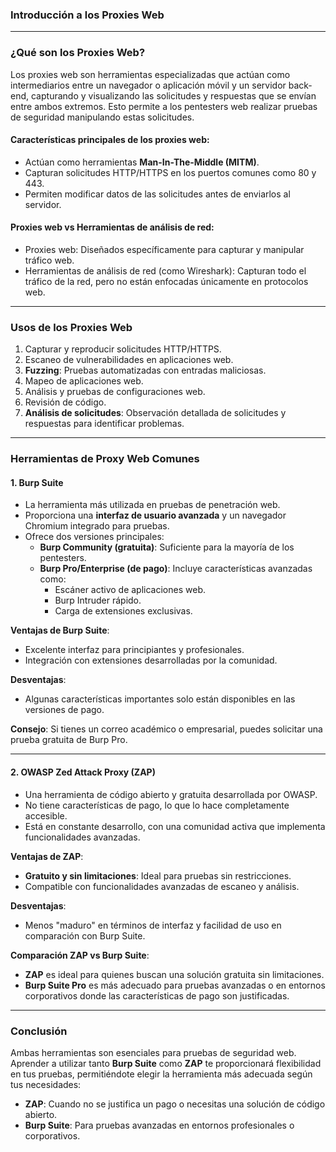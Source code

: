 ### Introducción a los Proxies Web

---

### **¿Qué son los Proxies Web?**

Los proxies web son herramientas especializadas que actúan como intermediarios entre un navegador o aplicación móvil y un servidor back-end, capturando y visualizando las solicitudes y respuestas que se envían entre ambos extremos. Esto permite a los pentesters web realizar pruebas de seguridad manipulando estas solicitudes.

#### **Características principales de los proxies web**:

- Actúan como herramientas **Man-In-The-Middle (MITM)**.
- Capturan solicitudes HTTP/HTTPS en los puertos comunes como 80 y 443.
- Permiten modificar datos de las solicitudes antes de enviarlos al servidor.

#### **Proxies web vs Herramientas de análisis de red**:

- Proxies web: Diseñados específicamente para capturar y manipular tráfico web.
- Herramientas de análisis de red (como Wireshark): Capturan todo el tráfico de la red, pero no están enfocadas únicamente en protocolos web.

---

### **Usos de los Proxies Web**

1. Capturar y reproducir solicitudes HTTP/HTTPS.
2. Escaneo de vulnerabilidades en aplicaciones web.
3. **Fuzzing**: Pruebas automatizadas con entradas maliciosas.
4. Mapeo de aplicaciones web.
5. Análisis y pruebas de configuraciones web.
6. Revisión de código.
7. **Análisis de solicitudes**: Observación detallada de solicitudes y respuestas para identificar problemas.

---

### **Herramientas de Proxy Web Comunes**

#### **1. Burp Suite**

- La herramienta más utilizada en pruebas de penetración web.
- Proporciona una **interfaz de usuario avanzada** y un navegador Chromium integrado para pruebas.
- Ofrece dos versiones principales:
    - **Burp Community (gratuita)**: Suficiente para la mayoría de los pentesters.
    - **Burp Pro/Enterprise (de pago)**: Incluye características avanzadas como:
        - Escáner activo de aplicaciones web.
        - Burp Intruder rápido.
        - Carga de extensiones exclusivas.

**Ventajas de Burp Suite**:

- Excelente interfaz para principiantes y profesionales.
- Integración con extensiones desarrolladas por la comunidad.

**Desventajas**:

- Algunas características importantes solo están disponibles en las versiones de pago.

**Consejo**: Si tienes un correo académico o empresarial, puedes solicitar una prueba gratuita de Burp Pro.

---

#### **2. OWASP Zed Attack Proxy (ZAP)**

- Una herramienta de código abierto y gratuita desarrollada por OWASP.
- No tiene características de pago, lo que lo hace completamente accesible.
- Está en constante desarrollo, con una comunidad activa que implementa funcionalidades avanzadas.

**Ventajas de ZAP**:

- **Gratuito y sin limitaciones**: Ideal para pruebas sin restricciones.
- Compatible con funcionalidades avanzadas de escaneo y análisis.

**Desventajas**:

- Menos "maduro" en términos de interfaz y facilidad de uso en comparación con Burp Suite.

**Comparación ZAP vs Burp Suite**:

- **ZAP** es ideal para quienes buscan una solución gratuita sin limitaciones.
- **Burp Suite Pro** es más adecuado para pruebas avanzadas o en entornos corporativos donde las características de pago son justificadas.

---

### **Conclusión**

Ambas herramientas son esenciales para pruebas de seguridad web. Aprender a utilizar tanto **Burp Suite** como **ZAP** te proporcionará flexibilidad en tus pruebas, permitiéndote elegir la herramienta más adecuada según tus necesidades:

- **ZAP**: Cuando no se justifica un pago o necesitas una solución de código abierto.
- **Burp Suite**: Para pruebas avanzadas en entornos profesionales o corporativos.